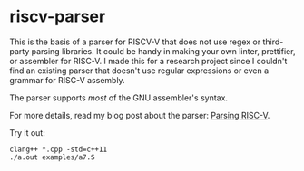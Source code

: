 # riscv-parser

This is the basis of a parser for RISCV-V that does not use regex or third-party parsing libraries. It could be handy in making your own linter, prettifier, or assembler for RISC-V. I made this for a research project since I couldn't find an existing parser that doesn't use regular expressions or even a grammar for RISC-V assembly.

The parser supports *most* of the GNU assembler's syntax. 

For more details, read my blog post about the parser: [Parsing RISC-V](https://web.eecs.utk.edu/~azh/blog/parsingriscvhtml).

Try it out:
```
clang++ *.cpp -std=c++11
./a.out examples/a7.S
```
